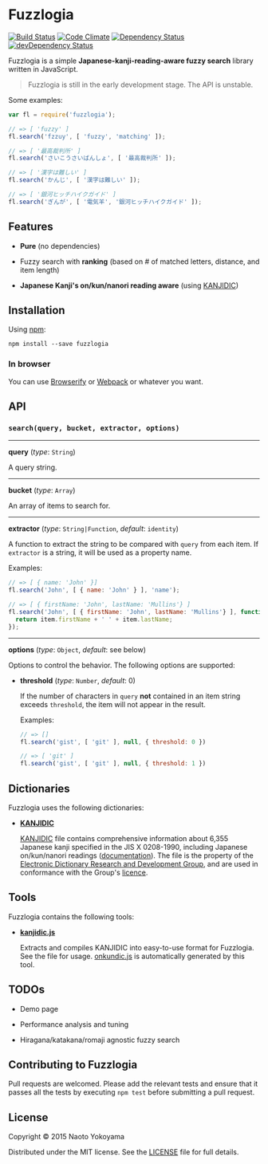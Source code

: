 # Fuzzlogia

[![Build Status](https://travis-ci.org/builtinnya/fuzzlogia.svg?branch=master)](https://travis-ci.org/builtinnya/fuzzlogia)
[![Code Climate](https://codeclimate.com/github/builtinnya/fuzzlogia/badges/gpa.svg)](https://codeclimate.com/github/builtinnya/fuzzlogia)
[![Dependency Status](https://david-dm.org/builtinnya/fuzzlogia.svg)](https://david-dm.org/builtinnya/fuzzlogia)
[![devDependency Status](https://david-dm.org/builtinnya/fuzzlogia/dev-status.svg)](https://david-dm.org/builtinnya/fuzzlogia#info=devDependencies)

Fuzzlogia is a simple **Japanese-kanji-reading-aware fuzzy search** library written in JavaScript.

> Fuzzlogia is still in the early development stage. The API is unstable.

Some examples:

```javascript
var fl = require('fuzzlogia');

// => [ 'fuzzy' ]
fl.search('fzzuy', [ 'fuzzy', 'matching' ]);

// => [ '最高裁判所' ]
fl.search('さいこうさいばんしょ', [ '最高裁判所' ]);

// => [ '漢字は難しい' ]
fl.search('かんじ', [ '漢字は難しい' ]);

// => [ '銀河ヒッチハイクガイド' ]
fl.search('ぎんが', [ '電気羊', '銀河ヒッチハイクガイド' ]);
```

## Features

- **Pure** (no dependencies)

- Fuzzy search with **ranking** (based on # of matched letters, distance, and item length)

- **Japanese Kanji's on/kun/nanori reading aware** (using [KANJIDIC][])

[KANJIDIC]: http://www.csse.monash.edu.au/~jwb/kanjidic.html

## Installation

Using [npm](https://www.npmjs.com/):

```shell
npm install --save fuzzlogia
```

### In browser

You can use [Browserify](http://browserify.org/) or [Webpack](http://webpack.github.io/) or whatever you want.

## API

### `search(query, bucket, extractor, options)`

---

**query** (*type*: `String`)

A query string.

---

**bucket** (*type*: `Array`)

An array of items to search for.

---

**extractor** (*type*: `String|Function`, *default*: `identity`)

A function to extract the string to be compared with `query` from each item.
If `extractor` is a string, it will be used as a property name.

Examples:

```javascript
// => [ { name: 'John' }]
fl.search('John', [ { name: 'John' } ], 'name');

// => [ { firstName: 'John', lastName: 'Mullins'} ]
fl.search('John', [ { firstName: 'John', lastName: 'Mullins'} ], function(item) {
  return item.firstName + ' ' + item.lastName;
});
```

---

**options** (*type*: `Object`, *default*: see below)

Options to control the behavior. The following options are supported:

- **threshold** (*type*: `Number`, *default*: 0)

  If the number of characters in `query` **not** contained in an item string exceeds `threshold`,
  the item will not appear in the result.

  Examples:

  ```javascript
  // => []
  fl.search('gist', [ 'git' ], null, { threshold: 0 })

  // => [ 'git' ]
  fl.search('gist', [ 'git' ], null, { threshold: 1 })
  ```

## Dictionaries

Fuzzlogia uses the following dictionaries:

- **[KANJIDIC][]**

  [KANJIDIC][] file contains comprehensive information about 6,355 Japanese kanji specified in the JIS X 0208-1990, including Japanese on/kun/nanori readings ([documentation][KANJIDIC DOC]).
  The file is the property of the [Electronic Dictionary Research and Development Group][EDRDG], and are used in conformance with the Group's [licence][EDRDGL].

[KANJIDIC]: http://www.csse.monash.edu.au/~jwb/kanjidic.html
[KANJIDIC DOC]: http://www.edrdg.org/kanjidic/kanjidic_doc.html
[EDRDG]: http://www.edrdg.org/
[EDRDGL]: http://www.edrdg.org/edrdg/licence.html

## Tools

Fuzzlogia contains the following tools:

- **[kanjidic.js](tools/kanjidic.js)**

  Extracts and compiles KANJIDIC into easy-to-use format for Fuzzlogia. See the file for usage.
  [onkundic.js](src/onkundic.js) is automatically generated by this tool.

## TODOs

- Demo page

- Performance analysis and tuning

- Hiragana/katakana/romaji agnostic fuzzy search

## Contributing to Fuzzlogia

Pull requests are welcomed.
Please add the relevant tests and ensure that it passes all the tests by executing
`npm test` before submitting a pull request.

## License

Copyright © 2015 Naoto Yokoyama

Distributed under the MIT license. See the [LICENSE](./LICENSE) file for full details.
